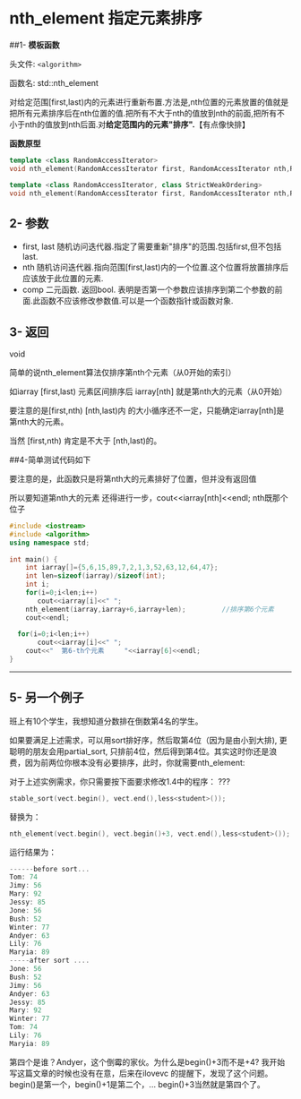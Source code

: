 # nth_element 指定元素排序

##1- **模板函数**

头文件: `<algorithm>`

函数名: std::nth_element

对给定范围[first,last)内的元素进行重新布置.方法是,nth位置的元素放置的值就是把所有元素排序后在nth位置的值.把所有不大于nth的值放到nth的前面,把所有不小于nth的值放到nth后面.对**给定范围内的元素"排序".**【有点像快排】



**函数原型**

```cpp
template <class RandomAccessIterator>
void nth_element(RandomAccessIterator first, RandomAccessIterator nth,RandomAccessIterator last);

template <class RandomAccessIterator, class StrictWeakOrdering>
void nth_element(RandomAccessIterator first, RandomAccessIterator nth,RandomAccessIterator last, StrictWeakOrdering comp);		// 最后一个变成了严格弱排序？
```



## 2- 参数

- first, last		随机访问迭代器.指定了需要重新"排序"的范围.包括first,但不包括last.
- nth         		随机访问迭代器.指向范围[first,last)内的一个位置.这个位置将放置排序后应该放于此位置的元素.
- comp		二元函数. 返回bool. 表明是否第一个参数应该排序到第二个参数的前面.此函数不应该修改参数值.可以是一个函数指针或函数对象.



## 3- 返回

void



简单的说nth_element算法仅排序第nth个元素（从0开始的索引）

如iarray [first,last) 元素区间排序后  iarray[nth] 就是第nth大的元素（从0开始）



要注意的是[first,nth) [nth,last)内 的大小循序还不一定，只能确定iarray[nth]是第nth大的元素。

当然 [first,nth) 肯定是不大于 [nth,last)的。



##4-简单测试代码如下

要注意的是，此函数只是将第nth大的元素排好了位置，但并没有返回值

所以要知道第nth大的元素 还得进行一步，cout<<iarray[nth]<<endl; nth既那个位子

```cpp
#include <iostream>  
#include <algorithm>  
using namespace std;  
  
int main() {  
    int iarray[]={5,6,15,89,7,2,1,3,52,63,12,64,47};  
    int len=sizeof(iarray)/sizeof(int);  
    int i;  
    for(i=0;i<len;i++)  
       cout<<iarray[i]<<" ";  
    nth_element(iarray,iarray+6,iarray+len);         //排序第6个元素  
    cout<<endl;  
    
  for(i=0;i<len;i++)  
       cout<<iarray[i]<<" ";  
    cout<<"  第6-th个元素     "<<iarray[6]<<endl;  
}  
```



------

## 5- 另一个例子

班上有10个学生，我想知道分数排在倒数第4名的学生。

如果要满足上述需求，可以用sort排好序，然后取第4位（因为是由小到大排), 更聪明的朋友会用partial_sort, 只排前4位，然后得到第4位。其实这时你还是浪费，因为前两位你根本没有必要排序，此时，你就需要nth_element:

对于上述实例需求，你只需要按下面要求修改1.4中的程序： ???

```cpp
stable_sort(vect.begin(), vect.end(),less<student>());
```

替换为：

```cpp
nth_element(vect.begin(), vect.begin()+3, vect.end(),less<student>());
```

运行结果为：

```cpp
------before sort...
Tom: 74
Jimy: 56
Mary: 92
Jessy: 85
Jone: 56
Bush: 52
Winter: 77
Andyer: 63
Lily: 76
Maryia: 89
-----after sort ....
Jone: 56
Bush: 52
Jimy: 56
Andyer: 63
Jessy: 85
Mary: 92
Winter: 77
Tom: 74
Lily: 76
Maryia: 89
```

第四个是谁？Andyer，这个倒霉的家伙。为什么是begin()+3而不是+4? 我开始写这篇文章的时候也没有在意，后来在ilovevc 的提醒下，发现了这个问题。begin()是第一个，begin()+1是第二个，... begin()+3当然就是第四个了。







